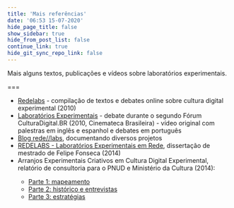 ```yaml
---
title: 'Mais referências'
date: '06:53 15-07-2020'
hide_page_title: false
show_sidebar: true
hide_from_post_list: false
continue_link: true
hide_git_sync_repo_link: false
---
```


Mais alguns textos, publicações e vídeos sobre laboratórios experimentais.

===


<ul>
    <li><a href="https://archive.org/details/redelabs/">Redelabs</a> - compilação de textos e debates online sobre cultura digital experimental (2010)<br></li>
    <li><a href="https://archive.org/details/2010-CDBR-LabExp">Laboratórios Experimentais</a> - debate durante o segundo Fórum CulturaDigital.BR (2010, Cinemateca Brasileira) - vídeo original com palestras em inglês e espanhol e debates em português</li>
    <li><a href="http://culturadigital.br/redelabs/">Blog rede//labs</a>, documentando diversos projetos<br></li>
    <li><a href="https://midiatatica.desarquivo.org/2014-2017/redelabs-laboratorios-experimentais-em-rede/">REDELABS - Laboratórios Experimentais em Rede</a>, dissertação de mestrado de Felipe Fonseca (2014)</li>
    <li>Arranjos Experimentais Criativos em Cultura Digital Experimental, relatório de consultoria para o PNUD e Ministério da Cultura (2014):</li>
    <ul>
        <li><a href="https://www.academia.edu/8532302/Arranjos_Experimentais_Criativos_em_Cultura_Digital_-_Parte_1">Parte 1: mapeamento</a></li>
        <li><a href="https://www.academia.edu/8532331/Arranjos_Experimentais_Criativos_em_Cultura_Digital_-_Parte_2">Parte 2: histórico e entrevistas</a></li>
        <li><a href="https://www.academia.edu/15173403/Arranjos_Experimentais_Criativos_em_Cultura_Digital_III_Estrat%C3%A9gias">Parte 3: estratégias</a></li>
    </ul>
</ul>
<p><br></p>